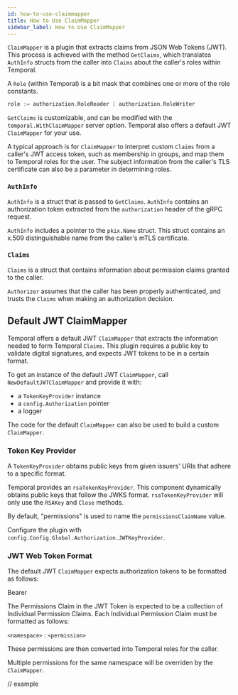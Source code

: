 ```yaml
---
id: how-to-use-claimmapper
title: How to Use ClaimMapper
sidebar_label: How to Use ClaimMapper
---
```


`ClaimMapper` is a plugin that extracts claims from JSON Web Tokens (JWT). This process is achieved with the method `GetClaims`, which translates `AuthInfo` structs from the caller into `Claims` about the caller's roles within Temporal.

A `Role` (within Temporal) is a bit mask that combines one or more of the role constants.

```go
role := authorization.RoleReader | authorization.RoleWriter
```

`GetClaims` is customizable, and can be modified with the `temporal.WithClaimMapper` server option. Temporal also offers a default JWT `ClaimMapper` for your use.

A typical approach is for `ClaimMapper` to interpret custom `Claims` from a caller's JWT access token, such as membership in groups, and map them to Temporal roles for the user. The subject information from the caller's TLS certificate can also be a parameter in determining roles.

### `AuthInfo`

`AuthInfo` is a struct that is passed to `GetClaims`. `AuthInfo` contains an authorization token extracted from the `authorization` header of the gRPC request.

`AuthInfo` includes a pointer to the `pkix.Name` struct. This struct contains an x.509 distinguishable name from the caller's mTLS certificate.

### `Claims`

`Claims` is a struct that contains information about permission claims granted to the caller.

`Authorizer` assumes that the caller has been properly authenticated, and trusts the `Claims` when making an authorization decision.

## Default JWT ClaimMapper

Temporal offers a default JWT `ClaimMapper` that extracts the information needed to form Temporal `Claims`. This plugin requires a public key to validate digital signatures, and expects JWT tokens to be in a certain format.

To get an instance of the default JWT `ClaimMapper`, call `NewDefaultJWTClaimMapper` and provide it with:

- a `TokenKeyProvider` instance
- a `config.Authorization` pointer
- a logger

The code for the default `ClaimMapper` can also be used to build a custom `ClaimMapper`.

### Token Key Provider

A `TokenKeyProvider` obtains public keys from given issuers' URIs that adhere to a specific format.

Temporal provides an `rsaTokenKeyProvider`. This component dynamically obtains public keys that follow the JWKS format. `rsaTokenKeyProvider` will only use the `RSAKey` and `Close` methods.

By default, "permissions" is used to name the `permissionsClaimName` value.

Configure the plugin with `config.Config.Global.Authorization.JWTKeyProvider`.

### JWT Web Token Format

The default JWT `ClaimMapper` expects authorization tokens to be formatted as follows:

Bearer <token>

The Permissions Claim in the JWT Token is expected to be a collection of Individual Permission Claims. Each Individual Permission Claim must be formatted as follows:

`<namespace>` : `<permission>`

These permissions are then converted into Temporal roles for the caller.

Multiple permissions for the same namespace will be overriden by the `ClaimMapper`.

// example
